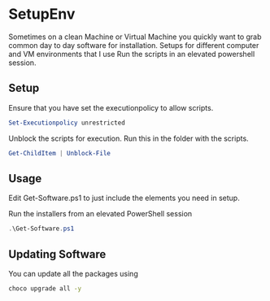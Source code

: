 # SetupEnv

Sometimes on a clean Machine or Virtual Machine you quickly want to grab common day to day software for installation. 
Setups for different computer and VM environments that I use
Run the scripts in an elevated powershell session.

## Setup

Ensure that you have set the executionpolicy to allow scripts.

```ps1
Set-Executionpolicy unrestricted
```

Unblock the scripts for execution. Run this in the folder with the scripts.

```ps1
Get-ChildItem | Unblock-File
```

## Usage

Edit Get-Software.ps1 to just include the elements you need in setup.

Run the installers from an elevated PowerShell session

```ps1
.\Get-Software.ps1
```
## Updating Software

You can update all the packages using 

```cmd
choco upgrade all -y
```